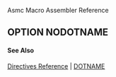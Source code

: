 Asmc Macro Assembler Reference

## OPTION NODOTNAME

#### See Also

[Directives Reference](readme.md) | [DOTNAME](option-dotname.md)